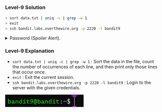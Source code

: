 ### Level-9 Solution
```bash
> sort data.txt | uniq -c | grep -w 1
> exit
> ssh bandit.labs.overthewire.org -p 2220 -l bandit9
```
<p>
<details>
<summary>Password (Spoiler Alert).</summary>
<pre><code>EN632PlfYiZbn3PhVK3XOGSlNInNE00t</code></pre>
</details>
</p>

### Level-9 Explanation
- `sort data.txt | uniq -c | grep -w 1` : Sort the data in the file, count the number of occurrences of each line, and then print only those lines that occur once.
- `exit` : Exit the current session.
- `ssh bandit.labs.overthewire.org -p 2220 -l bandit9` : Login to the server with the given credentials.

![cmd output](level-9.png)